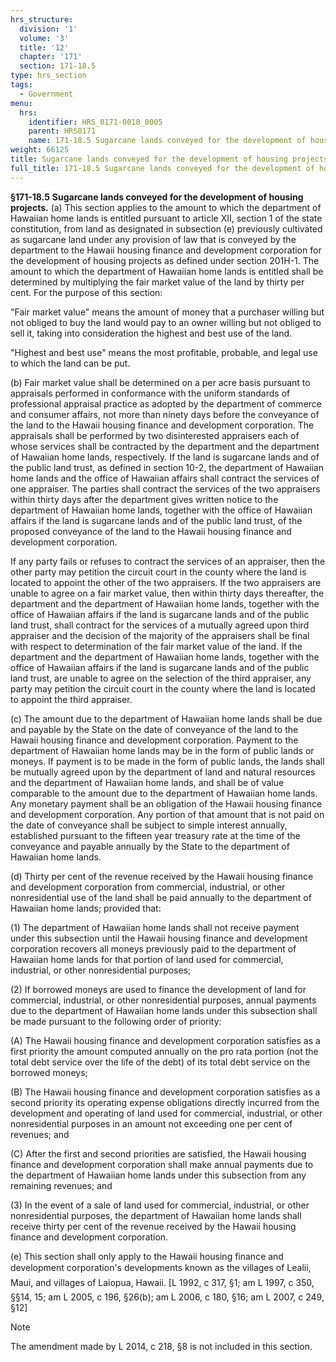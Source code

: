 ```yaml
---
hrs_structure:
  division: '1'
  volume: '3'
  title: '12'
  chapter: '171'
  section: 171-18.5
type: hrs_section
tags:
  - Government
menu:
  hrs:
    identifier: HRS_0171-0018_0005
    parent: HRS0171
    name: 171-18.5 Sugarcane lands conveyed for the development of housing projects
weight: 66125
title: Sugarcane lands conveyed for the development of housing projects
full_title: 171-18.5 Sugarcane lands conveyed for the development of housing projects
---
```

**§171-18.5** **Sugarcane lands conveyed for the development of housing projects.** (a) This section applies to the amount to which the department of Hawaiian home lands is entitled pursuant to article XII, section 1 of the state constitution, from land as designated in subsection (e) previously cultivated as sugarcane land under any provision of law that is conveyed by the department to the Hawaii housing finance and development corporation for the development of housing projects as defined under section 201H-1\. The amount to which the department of Hawaiian home lands is entitled shall be determined by multiplying the fair market value of the land by thirty per cent. For the purpose of this section:

"Fair market value" means the amount of money that a purchaser willing but not obliged to buy the land would pay to an owner willing but not obliged to sell it, taking into consideration the highest and best use of the land.

"Highest and best use" means the most profitable, probable, and legal use to which the land can be put.

(b) Fair market value shall be determined on a per acre basis pursuant to appraisals performed in conformance with the uniform standards of professional appraisal practice as adopted by the department of commerce and consumer affairs, not more than ninety days before the conveyance of the land to the Hawaii housing finance and development corporation. The appraisals shall be performed by two disinterested appraisers each of whose services shall be contracted by the department and the department of Hawaiian home lands, respectively. If the land is sugarcane lands and of the public land trust, as defined in section 10-2, the department of Hawaiian home lands and the office of Hawaiian affairs shall contract the services of one appraiser. The parties shall contract the services of the two appraisers within thirty days after the department gives written notice to the department of Hawaiian home lands, together with the office of Hawaiian affairs if the land is sugarcane lands and of the public land trust, of the proposed conveyance of the land to the Hawaii housing finance and development corporation.

If any party fails or refuses to contract the services of an appraiser, then the other party may petition the circuit court in the county where the land is located to appoint the other of the two appraisers. If the two appraisers are unable to agree on a fair market value, then within thirty days thereafter, the department and the department of Hawaiian home lands, together with the office of Hawaiian affairs if the land is sugarcane lands and of the public land trust, shall contract for the services of a mutually agreed upon third appraiser and the decision of the majority of the appraisers shall be final with respect to determination of the fair market value of the land. If the department and the department of Hawaiian home lands, together with the office of Hawaiian affairs if the land is sugarcane lands and of the public land trust, are unable to agree on the selection of the third appraiser, any party may petition the circuit court in the county where the land is located to appoint the third appraiser.

(c) The amount due to the department of Hawaiian home lands shall be due and payable by the State on the date of conveyance of the land to the Hawaii housing finance and development corporation. Payment to the department of Hawaiian home lands may be in the form of public lands or moneys. If payment is to be made in the form of public lands, the lands shall be mutually agreed upon by the department of land and natural resources and the department of Hawaiian home lands, and shall be of value comparable to the amount due to the department of Hawaiian home lands. Any monetary payment shall be an obligation of the Hawaii housing finance and development corporation. Any portion of that amount that is not paid on the date of conveyance shall be subject to simple interest annually, established pursuant to the fifteen year treasury rate at the time of the conveyance and payable annually by the State to the department of Hawaiian home lands.

(d) Thirty per cent of the revenue received by the Hawaii housing finance and development corporation from commercial, industrial, or other nonresidential use of the land shall be paid annually to the department of Hawaiian home lands; provided that:

(1) The department of Hawaiian home lands shall not receive payment under this subsection until the Hawaii housing finance and development corporation recovers all moneys previously paid to the department of Hawaiian home lands for that portion of land used for commercial, industrial, or other nonresidential purposes;

(2) If borrowed moneys are used to finance the development of land for commercial, industrial, or other nonresidential purposes, annual payments due to the department of Hawaiian home lands under this subsection shall be made pursuant to the following order of priority:

(A) The Hawaii housing finance and development corporation satisfies as a first priority the amount computed annually on the pro rata portion (not the total debt service over the life of the debt) of its total debt service on the borrowed moneys;

(B) The Hawaii housing finance and development corporation satisfies as a second priority its operating expense obligations directly incurred from the development and operating of land used for commercial, industrial, or other nonresidential purposes in an amount not exceeding one per cent of revenues; and

(C) After the first and second priorities are satisfied, the Hawaii housing finance and development corporation shall make annual payments due to the department of Hawaiian home lands under this subsection from any remaining revenues; and

(3) In the event of a sale of land used for commercial, industrial, or other nonresidential purposes, the department of Hawaiian home lands shall receive thirty per cent of the revenue received by the Hawaii housing finance and development corporation.

(e) This section shall only apply to the Hawaii housing finance and development corporation's developments known as the villages of Lealii, Maui, and villages of Laiopua, Hawaii. [L 1992, c 317, §1; am L 1997, c 350, §§14, 15; am L 2005, c 196, §26(b); am L 2006, c 180, §16; am L 2007, c 249, §12]

Note

The amendment made by L 2014, c 218, §8 is not included in this section.